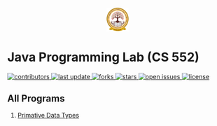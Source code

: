 <p align="center">
  <img src="https://github.com/SahilAli8808/kmclu-placement-cell/blob/dev/assets/img/logo.png" width="10%" alt='KMCLU Logo'> 
</p>
<!-- Table of Contents -->

# Java Programming Lab (CS 552)

<!-- Badges -->
<p>
    <a href="https://github.com/SubhanRaj/Java-Programming-Lab/graphs/contributors">
        <img src="https://img.shields.io/github/contributors/SubhanRaj/Java-Programming-Lab" alt="contributors" />
    </a>
    <a href="">
        <img src="https://img.shields.io/github/last-commit/SubhanRaj/Java-Programming-Lab" alt="last update" />
    </a>
    <a href="https://github.com/SubhanRaj/Java-Programming-Lab/network/members">
        <img src="https://img.shields.io/github/forks/SubhanRaj/Java-Programming-Lab" alt="forks" />
    </a>
    <a href="https://github.com/SubhanRaj/Java-Programming-Lab/stargazers">
        <img src="https://img.shields.io/github/stars/SubhanRaj/Java-Programming-Lab" alt="stars" />
    </a>
    <a href="https://github.com/SubhanRaj/Java-Programming-Lab/issues/">
        <img src="https://img.shields.io/github/issues/SubhanRaj/Java-Programming-Lab" alt="open issues" />
    </a>
    <a href="https://github.com/SubhanRaj/Java-Programming-Lab/blob/main/licence">
        <img src="https://img.shields.io/github/license/SubhanRaj/Java-Programming-Lab" alt="license" />
    </a>
</p>

<!-- List of Contents -->

## All Programs
1. [Primative Data Types](/src/primativeDataType)